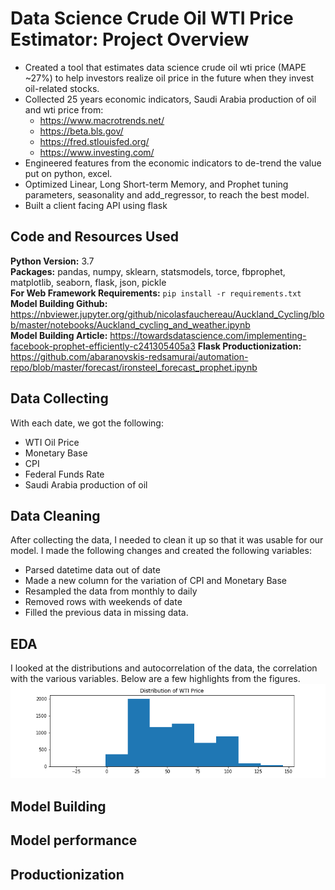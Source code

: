 # Data Science Crude Oil WTI Price Estimator: Project Overview
* Created a tool that estimates data science crude oil wti price (MAPE ~27\%) to help investors realize oil price in the future when they invest oil-related stocks.
* Collected 25 years economic indicators, Saudi Arabia production of oil and wti price from:
  * https://www.macrotrends.net/
  * https://beta.bls.gov/
  * https://fred.stlouisfed.org/
  * https://www.investing.com/
* Engineered features from the economic indicators to de-trend the value put on python, excel.
* Optimized Linear, Long Short-term Memory, and Prophet tuning parameters, seasonality and add_regressor, to reach the best model.
* Built a client facing API using flask

## Code and Resources Used
**Python Version:** 3.7  
**Packages:** pandas, numpy, sklearn, statsmodels, torce, fbprophet, matplotlib, seaborn, flask, json, pickle  
**For Web Framework Requirements:** `pip install -r requirements.txt`  
**Model Building Github:** https://nbviewer.jupyter.org/github/nicolasfauchereau/Auckland_Cycling/blob/master/notebooks/Auckland_cycling_and_weather.ipynb  
**Model Building Article:** https://towardsdatascience.com/implementing-facebook-prophet-efficiently-c241305405a3
**Flask Productionization:** https://github.com/abaranovskis-redsamurai/automation-repo/blob/master/forecast/ironsteel_forecast_prophet.ipynb  

## Data Collecting
With each date, we got the following:
* WTI Oil Price
* Monetary Base
* CPI
* Federal Funds Rate
* Saudi Arabia production of oil

## Data Cleaning
After collecting the data, I needed to clean it up so that it was usable for our model. I made the following changes and created the following variables:
* Parsed datetime data out of date
* Made a new column for the variation of CPI and Monetary Base
* Resampled the data from monthly to daily
* Removed rows with weekends of date
* Filled the previous data in missing data.

## EDA
I looked at the distributions and autocorrelation of the data, the correlation with the various variables. Below are a few highlights from the figures.
![alt text](https://github.com/ILing82816/ds_oil_price_proj/blob/master/Figure/distribution_wti_price.png "distribution")

## Model Building

## Model performance

## Productionization
